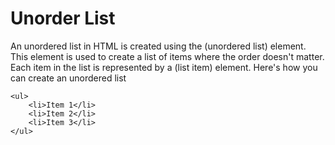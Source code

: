 # Unorder List

An unordered list in HTML is created using the (unordered list) element. This element is used to create a list of items where the order doesn't matter. Each item in the list is represented by a (list item) element. Here's how you can create an unordered list

```
<ul>
    <li>Item 1</li>
    <li>Item 2</li>
    <li>Item 3</li>
</ul>

```
